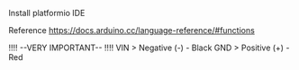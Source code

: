 Install platformio IDE

Reference https://docs.arduino.cc/language-reference/#functions 


!!!!  --VERY IMPORTANT-- !!!!
VIN > Negative (-)  - Black
GND > Positive (+)  - Red